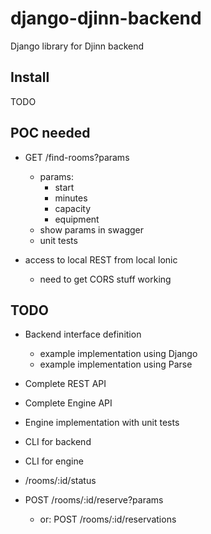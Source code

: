 django-djinn-backend
====================

Django library for Djinn backend

Install
-------

TODO

POC needed
----------

- GET /find-rooms?params
    - params:
        - start
        - minutes
        - capacity
        - equipment
    - show params in swagger
    - unit tests

- access to local REST from local Ionic
    - need to get CORS stuff working

TODO
----

- Backend interface definition
    + example implementation using Django
    + example implementation using Parse

- Complete REST API

- Complete Engine API

- Engine implementation with unit tests

- CLI for backend

- CLI for engine

- /rooms/:id/status

- POST /rooms/:id/reserve?params
    - or: POST /rooms/:id/reservations
